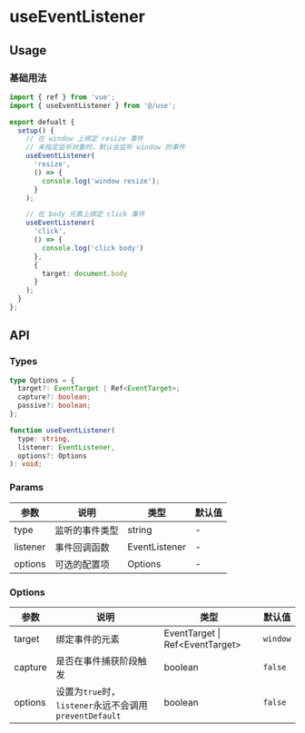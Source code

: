 # useEventListener

## Usage
### 基础用法
```ts
import { ref } from 'vue';
import { useEventListener } from '@/use';

export defualt {
  setup() {
    // 在 window 上绑定 resize 事件
    // 未指定监听对象时，默认会监听 window 的事件
    useEventListener(
      'resize',
      () => {
        console.log('window resize');
      }
    );

    // 在 body 元素上绑定 click 事件
    useEventListener(
      'click',
      () => {
        console.log('click body')
      },
      {
        target: document.body
      }
    );
  }
};
```

## API
### Types
```ts
type Options = {
  target?: EventTarget | Ref<EventTarget>;
  capture?: boolean;
  passive?: boolean;
};

function useEventListener(
  type: string,
  listener: EventListener,
  options?: Options
): void;
```

### Params
| 参数     | 说明           | 类型          | 默认值 |
|----------|----------------|---------------|--------|
| type     | 监听的事件类型 | string        | -      |
| listener | 事件回调函数   | EventListener | -      |
| options  | 可选的配置项   | Options       | -      |

### Options
| 参数    | 说明                                                   | 类型                              | 默认值   |
|---------|--------------------------------------------------------|-----------------------------------|----------|
| target  | 绑定事件的元素                                         | EventTarget \| Ref\<EventTarget\> | `window` |
| capture | 是否在事件捕获阶段触发                                 | boolean                           | `false`  |
| options | 设置为`true`时，`listener`永远不会调用`preventDefault` | boolean                           | `false`  |
